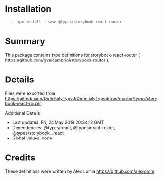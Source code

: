 # Installation
> `npm install --save @types/storybook-react-router`

# Summary
This package contains type definitions for storybook-react-router ( https://github.com/gvaldambrini/storybook-router ).

# Details
Files were exported from https://github.com/DefinitelyTyped/DefinitelyTyped/tree/master/types/storybook-react-router

Additional Details
 * Last updated: Fri, 24 May 2019 20:34:12 GMT
 * Dependencies: @types/react, @types/react-router, @types/storybook__react
 * Global values: none

# Credits
These definitions were written by Alex Lomia <https://github.com/alexlomm>.
